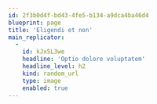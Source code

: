 ```yaml
---
id: 2f3b0d4f-bd43-4fe5-b134-a9dca4ba46d4
blueprint: page
title: 'Eligendi et non'
main_replicator:
  -
    id: kJx5L3we
    headline: 'Optio dolore voluptatem'
    headline_level: h2
    kind: random_url
    type: image
    enabled: true
---
```

